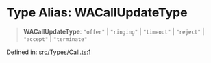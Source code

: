# Type Alias: WACallUpdateType

> **WACallUpdateType**: `"offer"` \| `"ringing"` \| `"timeout"` \| `"reject"` \| `"accept"` \| `"terminate"`

Defined in: [src/Types/Call.ts:1](https://github.com/Fokusdotid/bail/blob/3856b89f13bbe82f2e10396a28cd4ef2089de845/src/Types/Call.ts#L1)
